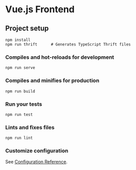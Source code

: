 # Vue.js Frontend

## Project setup
```
npm install         
npm run thrift      # Generates TypeScript Thrift files
```

### Compiles and hot-reloads for development
```
npm run serve
```

### Compiles and minifies for production
```
npm run build
```

### Run your tests
```
npm run test
```

### Lints and fixes files
```
npm run lint
   ```
   
### Customize configuration
See [Configuration Reference](https://cli.vuejs.org/config/).
